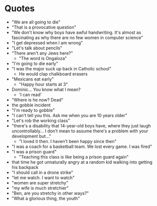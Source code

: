 # Quotes

* "We are all going to die"
* "That is a provocative question"
* "We don't know why boys have awful handwriting. It's almost as fascinating as why there are no few women in computer science"
* "I get depressed when I am wrong"
* "Let's talk about pencils"
* "There aren't any Jews here?"
  * "The word is Ongaloza"
* "I'm going to die early"
* "I was the major suck up back in Catholic school"
  * He would clap chalkboard erasers
* "Mexicans eat early"
  * "Happy hour starts at 3"
* Dominic... You know what I mean?
  * 'I can read'
* "Where is he now? Dead"
* the gobble incident
* "I'm ready to gobble"
* "I can't tell you this. Ask me when you are 10 years older"
* "Let's rob the working class"
* "there's a disability that 14-year-old boys have, where they just laugh uncontrollably... I don't mean to assume there's a problem with your development but..."
  * "I loved it then. I haven't been happy since then"
* "I was a coach for a basketball team. We lost every game. I was fired"
* "I was a prison guard"
  * "Teaching this class is like being a prison guard again"
* that time he got unnaturally angry at a random kid walking into getting his backpack
* "I should call in a drone strike"
* "let me watch. I want to watch"
* "women are super stretchy"
* "my wife is much stretchier"
* "Ben, are you stretchy in other ways?"
* "What a glorious thing, the youth"
